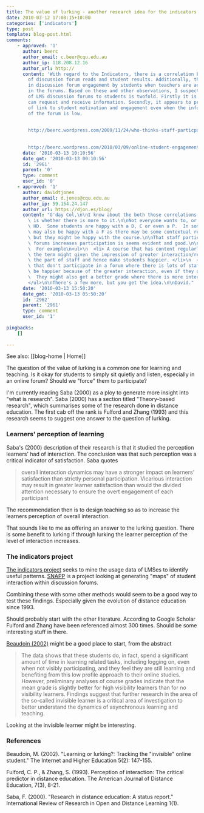 ```yaml
---
title: The value of lurking - another research idea for the indicators project
date: 2010-03-12 17:08:15+10:00
categories: ['indicators']
type: post
template: blog-post.html
comments:
    - approved: '1'
      author: beerc
      author_email: c.beer@cqu.edu.au
      author_ip: 118.208.12.16
      author_url: http://
      content: 'With regard to the Indicators, there is a correlation between the number
        of discussion forum reads and student results. Additionally, there is an increase
        in discussion forum engagement by students when teachers are actively participating
        in the forums. Based on these and other observations, I suspect that the value
        of LMS discussion forums to students is twofold. Firstly it is a place where they
        can request and receive information. Secondly, it appears to provide some sort
        of link to student motivation and engagement even when the informational value
        of the forum is low.
    
    
        http://beerc.wordpress.com/2009/11/24/who-thinks-staff-particpation-in-lms-discussion-forums-is-important/
    
    
        http://beerc.wordpress.com/2010/03/09/online-student-engagement/'
      date: '2010-03-13 10:10:56'
      date_gmt: '2010-03-13 00:10:56'
      id: '2961'
      parent: '0'
      type: comment
      user_id: '0'
    - approved: '1'
      author: davidtjones
      author_email: d.jones@cqu.edu.au
      author_ip: 59.154.24.147
      author_url: https://djon.es/blog/
      content: "G'day Col,\n\nI know about the both those correlations.  The question\
        \ is whether there is more to it.\n\nNot everyone wants to, or even can, get a\
        \ HD.  Some students are happy with a D, C or even a P.  In some cases a student\
        \ may also be happy with a F as there may be some contextual reason why they failed,\
        \ but they might be happy with the course.\n\nThat staff participation in the\
        \ forums increases participation is seems evident and good.\n\nBut there's more.\
        \  For example\n<ul>\n  <li> A course that has content regularly updated during\
        \ the term might given the impression of greater interaction/responsiveness on\
        \ the part of staff and hence make students happier. </li>\n  <li> The students\
        \ that don't participate in a forum where there is lots of staff engagement may\
        \ be happier because of the greater interaction, even if they don't get a HD.\
        \  They might also get a better grade where there is more interaction. </li>\n\
        </ul>\n\nThere's a few more, but you get the idea.\n\nDavid."
      date: '2010-03-13 15:50:20'
      date_gmt: '2010-03-13 05:50:20'
      id: '2962'
      parent: '2961'
      type: comment
      user_id: '1'
    
pingbacks:
    []
    
---
```


See also: [[blog-home | Home]]

The question of the value of lurking is a common one for learning and teaching. Is it okay for students to simply sit quietly and listen, especially in an online forum? Should we "force" them to participate?

I'm currently reading Saba (2000) as a ploy to generate more insight into "what is research". Saba (2000) has a section titled "Theory-based research", which summarises some of the research done in distance education. The first cab off the rank is Fulford and Zhang (1993) and this research seems to suggest one answer to the question of lurking.

### Learners' perception of learning

Saba's (2000) description of their research is that it studied the perception learners' had of interaction. The conclusion was that such perception was a critical indicator of satisfaction. Saba quotes

> overall interaction dynamics may have a stronger impact on learners' satisfaction than strictly personal participation. Vicarious interaction may result in greater learner satisfaction than would the divided attention necessary to ensure the overt engagement of each participant

The recommendation then is to design teaching so as to increase the learners perception of overall interaction.

That sounds like to me as offering an answer to the lurking question. There is some benefit to lurking if through lurking the learner perception of the level of interaction increases.

### The indicators project

[The indicators project](http://indicatorsproject.wordpress.com/) seeks to mine the usage data of LMSes to identify useful patterns. [SNAPP](http://www.altcexchange.edu.au/blog/shaned07) is a project looking at generating "maps" of student interaction within discussion forums.

Combining these with some other methods would seem to be a good way to test these findings. Especially given the evolution of distance education since 1993.

Should probably start with the other literature. According to Google Scholar Fulford and Zhang have been referenced almost 300 times. Should be some interesting stuff in there.

[Beaudoin (2002)](http://www.uni-oldenburg.de/zef/cde/found/fall03/Mod1Readings/Beaudoin.pdf) might be a good place to start, from the abstract

> The data shows that these students do, in fact, spend a significant amount of time in learning related tasks, including logging on, even when not visibly participating, and they feel they are still learning and benefiting from this low profile approach to their online studies. However, preliminary analyses of course grades indicate that the mean grade is slightly better for high visibility learners than for no visibility learners. Findings suggest that further research in the area of the so-called invisible learner is a critical area of investigation to better understand the dynamics of asynchronous learning and teaching.

Looking at the invisible learner might be interesting.

### References

Beaudoin, M. (2002). "Learning or lurking?: Tracking the "invisible" online student." The Internet and Higher Education 5(2): 147-155.

Fulford, C. P., & Zhang, S. (1993). Perception of interaction: The critical predictor in distance education. The American Journal of Distance Education, 7(3), 8-21.

Saba, F. (2000). "Research in distance education: A status report." International Review of Research in Open and Distance Learning 1(1).